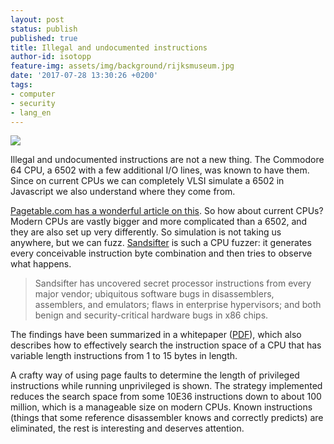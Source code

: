 ```yaml
---
layout: post
status: publish
published: true
title: Illegal and undocumented instructions
author-id: isotopp
feature-img: assets/img/background/rijksmuseum.jpg
date: '2017-07-28 13:30:26 +0200'
tags:
- computer
- security
- lang_en
---
```

[![](/uploads/2017/07/6502-die.jpg)](http://www.pagetable.com/?p=39)

Illegal and undocumented instructions are not a new thing. The Commodore 64
CPU, a 6502 with a few additional I/O lines, was known to have them. Since
on current CPUs we can completely VLSI simulate a 6502 in Javascript we also
understand where they come from.

[Pagetable.com has a wonderful article on this](http://www.pagetable.com/?p=39). 
So how about current CPUs? Modern CPUs are vastly bigger and more
complicated than a 6502, and they are also set up very differently. So
simulation is not taking us anywhere, but we can fuzz.
[Sandsifter](https://github.com/xoreaxeaxeax/sandsifter) is such a CPU
fuzzer: it generates every conceivable instruction byte
combination and then tries to observe what happens.

> Sandsifter has uncovered secret processor instructions from every major
> vendor; ubiquitous software bugs in disassemblers, assemblers, and
> emulators; flaws in enterprise hypervisors; and both benign and
> security-critical hardware bugs in x86 chips.

The findings have been summarized in a whitepaper
([PDF](https://github.com/xoreaxeaxeax/sandsifter/blob/master/references/domas_breaking_the_x86_isa_wp.pdf)),
which also describes how to effectively search the instruction space of a
CPU that has variable length instructions from 1 to 15 bytes in length. 

A crafty way of using page faults to determine the length of privileged
instructions while running unprivileged is shown. The strategy implemented
reduces the search space from some 10E36 instructions down to about 100
million, which is a manageable size on modern CPUs. Known instructions
(things that some reference disassembler knows and correctly predicts) are
eliminated, the rest is interesting and deserves attention.
